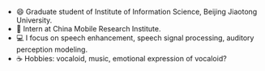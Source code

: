 - 😄 Graduate student of Institute of Information Science, Beijing Jiaotong University.
- 🌱 Intern at China Mobile Research Institute.
- 💻 I focus on speech enhancement, speech signal processing, auditory perception modeling.
- ☕ Hobbies: vocaloid, music, emotional expression of vocaloid? 
